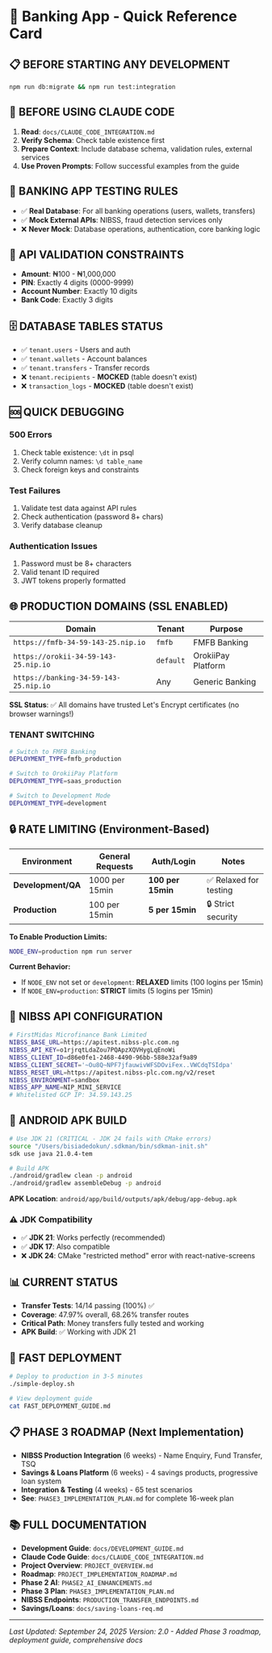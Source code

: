 # 🚀 Banking App - Quick Reference Card

## 📋 **BEFORE STARTING ANY DEVELOPMENT**
```bash
npm run db:migrate && npm run test:integration
```

## 🤖 **BEFORE USING CLAUDE CODE**
1. **Read**: `docs/CLAUDE_CODE_INTEGRATION.md`
2. **Verify Schema**: Check table existence first
3. **Prepare Context**: Include database schema, validation rules, external services
4. **Use Proven Prompts**: Follow successful examples from the guide

## 🧪 **BANKING APP TESTING RULES**
- ✅ **Real Database**: For all banking operations (users, wallets, transfers)
- ✅ **Mock External APIs**: NIBSS, fraud detection services only
- ❌ **Never Mock**: Database operations, authentication, core banking logic

## 🔢 **API VALIDATION CONSTRAINTS**
- **Amount**: ₦100 - ₦1,000,000
- **PIN**: Exactly 4 digits (0000-9999)
- **Account Number**: Exactly 10 digits
- **Bank Code**: Exactly 3 digits

## 🗄️ **DATABASE TABLES STATUS**
- ✅ `tenant.users` - Users and auth
- ✅ `tenant.wallets` - Account balances  
- ✅ `tenant.transfers` - Transfer records
- ❌ `tenant.recipients` - **MOCKED** (table doesn't exist)
- ❌ `transaction_logs` - **MOCKED** (table doesn't exist)

## 🆘 **QUICK DEBUGGING**
### 500 Errors
1. Check table existence: `\dt` in psql
2. Verify column names: `\d table_name`
3. Check foreign keys and constraints

### Test Failures  
1. Validate test data against API rules
2. Check authentication (password 8+ chars)
3. Verify database cleanup

### Authentication Issues
1. Password must be 8+ characters
2. Valid tenant ID required
3. JWT tokens properly formatted

## 🌐 **PRODUCTION DOMAINS (SSL ENABLED)**
| **Domain** | **Tenant** | **Purpose** |
|------------|------------|-------------|
| `https://fmfb-34-59-143-25.nip.io` | `fmfb` | FMFB Banking |
| `https://orokii-34-59-143-25.nip.io` | `default` | OrokiiPay Platform |
| `https://banking-34-59-143-25.nip.io` | Any | Generic Banking |

**SSL Status**: ✅ All domains have trusted Let's Encrypt certificates (no browser warnings!)

### **TENANT SWITCHING**
```bash
# Switch to FMFB Banking
DEPLOYMENT_TYPE=fmfb_production

# Switch to OrokiiPay Platform
DEPLOYMENT_TYPE=saas_production

# Switch to Development Mode
DEPLOYMENT_TYPE=development
```

## 🔒 **RATE LIMITING (Environment-Based)**
| Environment | General Requests | Auth/Login | Notes |
|-------------|------------------|------------|-------|
| **Development/QA** | 1000 per 15min | **100 per 15min** | ✅ Relaxed for testing |
| **Production** | 100 per 15min | **5 per 15min** | 🔒 Strict security |

**To Enable Production Limits:**
```bash
NODE_ENV=production npm run server
```

**Current Behavior:**
- If `NODE_ENV` not set or `development`: **RELAXED** limits (100 logins per 15min)
- If `NODE_ENV=production`: **STRICT** limits (5 logins per 15min)

## 🔐 **NIBSS API CONFIGURATION**
```bash
# FirstMidas Microfinance Bank Limited
NIBSS_BASE_URL=https://apitest.nibss-plc.com.ng
NIBSS_API_KEY=o1rjrqtLdaZou7PQApzXQVHygLqEnoWi
NIBSS_CLIENT_ID=d86e0fe1-2468-4490-96bb-588e32af9a89
NIBSS_CLIENT_SECRET='~Ou8Q~NPF7jfauwivWFSDOviFex..VWCdqTSIdpa'
NIBSS_RESET_URL=https://apitest.nibss-plc.com.ng/v2/reset
NIBSS_ENVIRONMENT=sandbox
NIBSS_APP_NAME=NIP_MINI_SERVICE
# Whitelisted GCP IP: 34.59.143.25
```

## 📱 **ANDROID APK BUILD**
```bash
# Use JDK 21 (CRITICAL - JDK 24 fails with CMake errors)
source "/Users/bisiadedokun/.sdkman/bin/sdkman-init.sh"
sdk use java 21.0.4-tem

# Build APK
./android/gradlew clean -p android
./android/gradlew assembleDebug -p android
```
**APK Location**: `android/app/build/outputs/apk/debug/app-debug.apk`

### ⚠️ **JDK Compatibility**
- ✅ **JDK 21**: Works perfectly (recommended)
- ✅ **JDK 17**: Also compatible
- ❌ **JDK 24**: CMake "restricted method" error with react-native-screens

## 📊 **CURRENT STATUS**
- **Transfer Tests**: 14/14 passing (100%) ✅
- **Coverage**: 47.97% overall, 68.26% transfer routes
- **Critical Path**: Money transfers fully tested and working
- **APK Build**: ✅ Working with JDK 21

## 🚀 **FAST DEPLOYMENT**
```bash
# Deploy to production in 3-5 minutes
./simple-deploy.sh

# View deployment guide
cat FAST_DEPLOYMENT_GUIDE.md
```

## 📋 **PHASE 3 ROADMAP (Next Implementation)**
- **NIBSS Production Integration** (6 weeks) - Name Enquiry, Fund Transfer, TSQ
- **Savings & Loans Platform** (6 weeks) - 4 savings products, progressive loan system
- **Integration & Testing** (4 weeks) - 65 test scenarios
- **See**: `PHASE3_IMPLEMENTATION_PLAN.md` for complete 16-week plan

## 📚 **FULL DOCUMENTATION**
- **Development Guide**: `docs/DEVELOPMENT_GUIDE.md`
- **Claude Code Guide**: `docs/CLAUDE_CODE_INTEGRATION.md`
- **Project Overview**: `PROJECT_OVERVIEW.md`
- **Roadmap**: `PROJECT_IMPLEMENTATION_ROADMAP.md`
- **Phase 2 AI**: `PHASE2_AI_ENHANCEMENTS.md`
- **Phase 3 Plan**: `PHASE3_IMPLEMENTATION_PLAN.md`
- **NIBSS Endpoints**: `PRODUCTION_TRANSFER_ENDPOINTS.md`
- **Savings/Loans**: `docs/saving-loans-req.md`

---
*Last Updated: September 24, 2025*
*Version: 2.0 - Added Phase 3 roadmap, deployment guide, comprehensive docs*